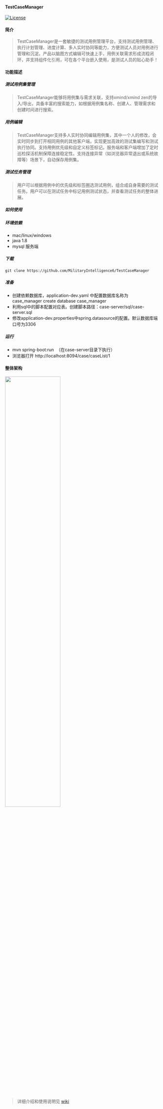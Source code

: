 #### TestCaseManager

<!-- [![Build Status](https://travis-ci.org/didi/AgileTC.svg?branch=master)](https://travis-ci.org/didi/AgileTC) -->
[![License](https://img.shields.io/badge/license-Apache%202-4EB1BA.svg)](https://www.apache.org/licenses/LICENSE-2.0.html)

#### 简介

>TestCaseManager是一套敏捷的测试用例管理平台，支持测试用例管理、执行计划管理、进度计算、多人实时协同等能力，方便测试人员对用例进行管理和沉淀。产品以脑图方式编辑可快速上手，用例关联需求形成流程闭环，并支持组件化引用，可在各个平台嵌入使用，是测试人员的贴心助手！

#### 功能描述

##### 测试用例集管理
>TestCaseManager能够将用例集与需求关联，支持xmind/xmind zen的导入/导出，具备丰富的搜索能力，如根据用例集名称、创建人、管理需求和创建时间进行搜索。

##### 用例编辑
>TestCaseManager支持多人实时协同编辑用例集，其中一个人的修改，会实时同步到打开相同用例的其他客户端，实现更加高效的测试集编写和测试执行协同。支持用例优先级和自定义标签标记。服务端和客户端增加了定时巡检探活机制保障连接稳定性。支持连接异常（如浏览器异常退出或系统故障等）场景下，自动保存用例集。

##### 测试任务管理
>用户可以根据用例中的优先级和标签圈选测试用例，组合成自身需要的测试任务。用户可以在测试任务中标记用例测试状态，并查看测试任务的整体进展。

##### 如何使用
##### 环境依赖
- mac/linux/windows 
- java 1.8 
- mysql 服务端 

##### 下载
```
git clone https://github.com/MilitaryIntelligence6/TestCaseManager
```

##### 准备
- 创建依赖数据库，application-dev.yaml 中配置数据库名称为case_manager create database case_manager 
- 利用sql中的脚本配置对应表。创建脚本路径：case-server/sql/case-server.sql 
- 修改application-dev.properties中spring.datasource的配置。默认数据库端口号为3306 

##### 运行
- mvn spring-boot:run  （在case-server目录下执行）
- 浏览器打开 http://localhost:8094/case/caseList/1

#### 整体架构
<img width="60%" height="60%" src="https://dpubstatic.udache.com/static/dpubimg/7ad7eef0-0bbb-49c5-80fe-52aa192b02a9.png"/>

> 详细介绍和使用说明见 [wiki](https://github.com/didi/AgileTC/wiki)
